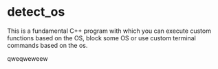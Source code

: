 # detect_os
This is a fundamental C++ program with which you can execute custom functions based on the OS, block some OS or use custom terminal commands based on the os.


qweqweweew
